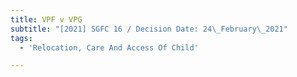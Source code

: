 ```yaml
---
title: VPF v VPG
subtitle: "[2021] SGFC 16 / Decision Date: 24\_February\_2021"
tags:
  - 'Relocation, Care And Access Of Child'

---
```


